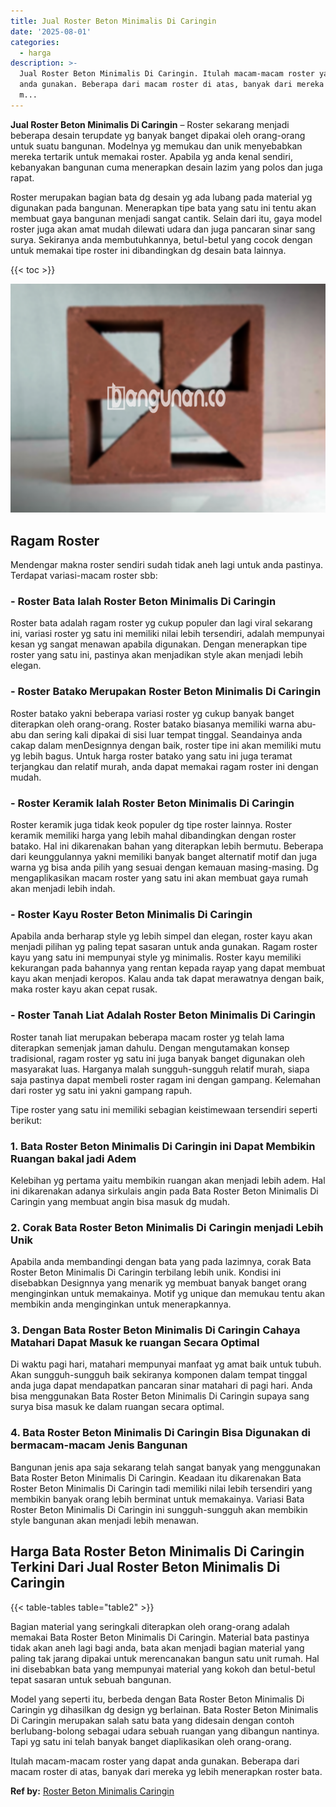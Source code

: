 ```yaml
---
title: Jual Roster Beton Minimalis Di Caringin
date: '2025-08-01'
categories:
  - harga
description: >-
  Jual Roster Beton Minimalis Di Caringin. Itulah macam-macam roster yang dapat
  anda gunakan. Beberapa dari macam roster di atas, banyak dari mereka yg lebih
  m...
---
```


**Jual Roster Beton Minimalis Di Caringin** – Roster sekarang menjadi beberapa desain terupdate yg banyak banget dipakai oleh orang-orang untuk suatu bangunan. Modelnya yg memukau dan unik menyebabkan mereka tertarik untuk memakai roster. Apabila yg anda kenal sendiri, kebanyakan bangunan cuma menerapkan desain lazim yang polos dan juga rapat.

Roster merupakan bagian bata dg desain yg ada lubang pada material yg digunakan pada bangunan. Menerapkan tipe bata yang satu ini tentu akan membuat gaya bangunan menjadi sangat cantik. Selain dari itu, gaya model roster juga akan amat mudah dilewati udara dan juga pancaran sinar sang surya. Sekiranya anda membutuhkannya, betul-betul yang cocok dengan untuk memakai tipe roster ini dibandingkan dg desain bata lainnya.

{{< toc >}}

![Jual Roster Beton Minimalis Di Caringin](/images/bata-roster-minimalis-28.png)

## Ragam Roster

Mendengar makna roster sendiri sudah tidak aneh lagi untuk anda pastinya. Terdapat variasi-macam roster sbb:

### \- Roster Bata Ialah Roster Beton Minimalis Di Caringin

Roster bata adalah ragam roster yg cukup populer dan lagi viral sekarang ini, variasi roster yg satu ini memiliki nilai lebih tersendiri, adalah mempunyai kesan yg sangat menawan apabila digunakan. Dengan menerapkan tipe roster yang satu ini, pastinya akan menjadikan style akan menjadi lebih elegan.

### \- Roster Batako Merupakan Roster Beton Minimalis Di Caringin

Roster batako yakni beberapa variasi roster yg cukup banyak banget diterapkan oleh orang-orang. Roster batako biasanya memiliki warna abu-abu dan sering kali dipakai di sisi luar tempat tinggal. Seandainya anda cakap dalam menDesignnya dengan baik, roster tipe ini akan memiliki mutu yg lebih bagus. Untuk harga roster batako yang satu ini juga teramat terjangkau dan relatif murah, anda dapat memakai ragam roster ini dengan mudah.

### \- Roster Keramik Ialah Roster Beton Minimalis Di Caringin

Roster keramik juga tidak keok populer dg tipe roster lainnya. Roster keramik memiliki harga yang lebih mahal dibandingkan dengan roster batako. Hal ini dikarenakan bahan yang diterapkan lebih bermutu. Beberapa dari keunggulannya yakni memiliki banyak banget alternatif motif dan juga warna yg bisa anda pilih yang sesuai dengan kemauan masing-masing. Dg mengaplikasikan macam roster yang satu ini akan membuat gaya rumah akan menjadi lebih indah.

### \- Roster Kayu Roster Beton Minimalis Di Caringin

Apabila anda berharap style yg lebih simpel dan elegan, roster kayu akan menjadi pilihan yg paling tepat sasaran untuk anda gunakan. Ragam roster kayu yang satu ini mempunyai style yg minimalis. Roster kayu memiliki kekurangan pada bahannya yang rentan kepada rayap yang dapat membuat kayu akan menjadi keropos. Kalau anda tak dapat merawatnya dengan baik, maka roster kayu akan cepat rusak.

### \- Roster Tanah Liat Adalah Roster Beton Minimalis Di Caringin

Roster tanah liat merupakan beberapa macam roster yg telah lama diterapkan semenjak jaman dahulu. Dengan mengutamakan konsep tradisional, ragam roster yg satu ini juga banyak banget digunakan oleh masyarakat luas. Harganya malah sungguh-sungguh relatif murah, siapa saja pastinya dapat membeli roster ragam ini dengan gampang. Kelemahan dari roster yg satu ini yakni gampang rapuh.

Tipe roster yang satu ini memiliki sebagian keistimewaan tersendiri seperti berikut:

### 1\. Bata Roster Beton Minimalis Di Caringin ini Dapat Membikin Ruangan bakal jadi Adem

Kelebihan yg pertama yaitu membikin ruangan akan menjadi lebih adem. Hal ini dikarenakan adanya sirkulais angin pada Bata Roster Beton Minimalis Di Caringin yang membuat angin bisa masuk dg mudah.

### 2\. Corak Bata Roster Beton Minimalis Di Caringin menjadi Lebih Unik

Apabila anda membandingi dengan bata yang pada lazimnya, corak Bata Roster Beton Minimalis Di Caringin terbilang lebih unik. Kondisi ini disebabkan Designnya yang menarik yg membuat banyak banget orang menginginkan untuk memakainya. Motif yg unique dan memukau tentu akan membikin anda menginginkan untuk menerapkannya.

### 3\. Dengan Bata Roster Beton Minimalis Di Caringin Cahaya Matahari Dapat Masuk ke ruangan Secara Optimal

Di waktu pagi hari, matahari mempunyai manfaat yg amat baik untuk tubuh. Akan sungguh-sungguh baik sekiranya komponen dalam tempat tinggal anda juga dapat mendapatkan pancaran sinar matahari di pagi hari. Anda bisa menggunakan Bata Roster Beton Minimalis Di Caringin supaya sang surya bisa masuk ke dalam ruangan secara optimal.

### 4\. Bata Roster Beton Minimalis Di Caringin Bisa Digunakan di bermacam-macam Jenis Bangunan

Bangunan jenis apa saja sekarang telah sangat banyak yang menggunakan Bata Roster Beton Minimalis Di Caringin. Keadaan itu dikarenakan Bata Roster Beton Minimalis Di Caringin tadi memiliki nilai lebih tersendiri yang membikin banyak orang lebih berminat untuk memakainya. Variasi Bata Roster Beton Minimalis Di Caringin ini sungguh-sungguh akan membikin style bangunan akan menjadi lebih menawan.

## Harga Bata Roster Beton Minimalis Di Caringin Terkini Dari Jual Roster Beton Minimalis Di Caringin

{{< table-tables table="table2" >}}

Bagian material yang seringkali diterapkan oleh orang-orang adalah memakai Bata Roster Beton Minimalis Di Caringin. Material bata pastinya tidak akan aneh lagi bagi anda, bata akan menjadi bagian material yang paling tak jarang dipakai untuk merencanakan bangun satu unit rumah. Hal ini disebabkan bata yang mempunyai material yang kokoh dan betul-betul tepat sasaran untuk sebuah bangunan.

Model yang seperti itu, berbeda dengan Bata Roster Beton Minimalis Di Caringin yg dihasilkan dg design yg berlainan. Bata Roster Beton Minimalis Di Caringin merupakan salah satu bata yang didesain dengan contoh berlubang-bolong sebagai udara sebuah ruangan yang dibangun nantinya. Tapi yg satu ini telah banyak banget diaplikasikan oleh orang-orang.

Itulah macam-macam roster yang dapat anda gunakan. Beberapa dari macam roster di atas, banyak dari mereka yg lebih menerapkan roster bata.

**Ref by:** [Roster Beton Minimalis Caringin](https://id.wikipedia.org/wiki/Roster)
